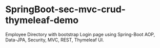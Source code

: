 # SpringBoot-sec-mvc-crud-thymeleaf-demo
Employee Directory with bootstrap Login page using Spring-Boot AOP, Data-JPA, Security, MVC, REST, Thymeleaf UI.
